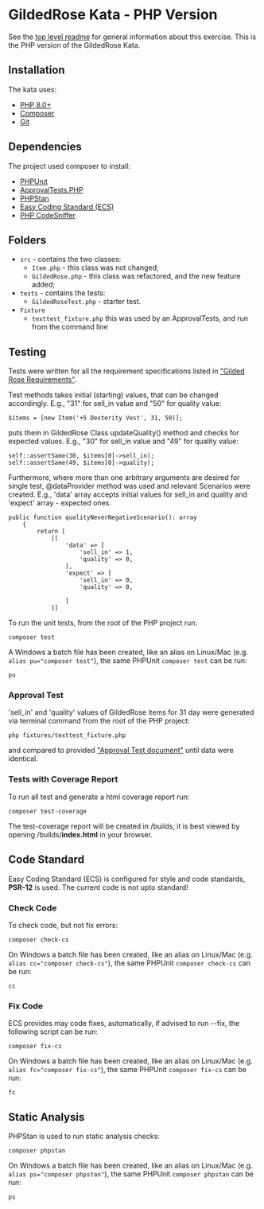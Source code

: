 # GildedRose Kata - PHP Version

See the [top level readme](../README.md) for general information about this exercise. This is the PHP version of the
GildedRose Kata.

## Installation

The kata uses:

- [PHP 8.0+](https://www.php.net/downloads.php)
- [Composer](https://getcomposer.org)
- [Git](https://git-scm.com/downloads)


## Dependencies

The project used composer to install:

- [PHPUnit](https://phpunit.de/)
- [ApprovalTests.PHP](https://github.com/approvals/ApprovalTests.php)
- [PHPStan](https://github.com/phpstan/phpstan)
- [Easy Coding Standard (ECS)](https://github.com/symplify/easy-coding-standard)
- [PHP CodeSniffer](https://github.com/squizlabs/PHP_CodeSniffer/wiki)

## Folders

- `src` - contains the two classes:
    - `Item.php` - this class was not changed;
    - `GildedRose.php` - this class was refactored, and the new feature added;
- `tests` - contains the tests:
    - `GildedRoseTest.php` - starter test.
- `Fixture`
    - `texttest_fixture.php` this was used by an ApprovalTests, and run from the command line

## Testing

Tests were written for all the requirement specifications listed in ["Gilded Rose Requirements"](https://github.com/emilybache/GildedRose-Refactoring-Kata/tree/master/GildedRoseRequirements.txt).

Test methods takes initial (starting) values, that can be changed accordingly. E.g., "31" for sell_in value and "50" for quality value:

```shell
$items = [new Item('+5 Dexterity Vest', 31, 50)];
```
puts them in GildedRose Class updateQuality() method and checks for expected values. E.g., "30" for sell_in value and "49" for quality value:

```shell
self::assertSame(30, $items[0]->sell_in);
self::assertSame(49, $items[0]->quality);
```

Furthermore, where more than one arbitrary arguments are desired for single test, @dataProvider method was used and relevant Scenarios were created. E.g., 'data' array accepts initial values for sell_in and quality and 'expect' array - expected ones.

```shell
public function qualityNeverNegativeScenario(): array
    {
        return [
            [[
                'data' => [
                    'sell_in' => 1,
                    'quality' => 0,
                ],
                'expect' => [
                    'sell_in' => 0,
                    'quality' => 0,
                    
                ]
            ]]
```

To run the unit tests, from the root of the PHP
project run:

```shell script
composer test
```

A Windows a batch file has been created, like an alias on Linux/Mac (e.g. `alias pu="composer test"`), the same
PHPUnit `composer test` can be run:

```shell script
pu
```

### Approval Test

'sell_in' and 'quality' values of GildedRose items for 31 day were generated via terminal command from the root of the PHP project:

```shell
php fixtures/texttest_fixture.php
```
and compared to provided ["Approval Test document"](tests/approvals/ApprovalTest.testTestFixture.approved.txt) until data were identical.
### Tests with Coverage Report

To run all test and generate a html coverage report run:

```shell script
composer test-coverage
```

The test-coverage report will be created in /builds, it is best viewed by opening /builds/**index.html** in your
browser.

## Code Standard

Easy Coding Standard (ECS) is configured for style and code standards, **PSR-12** is used. The current code is not upto
standard!

### Check Code

To check code, but not fix errors:

```shell script
composer check-cs
``` 

On Windows a batch file has been created, like an alias on Linux/Mac (e.g. `alias cc="composer check-cs"`), the same
PHPUnit `composer check-cs` can be run:

```shell script
cc
```

### Fix Code

ECS provides may code fixes, automatically, if advised to run --fix, the following script can be run:

```shell script
composer fix-cs
```

On Windows a batch file has been created, like an alias on Linux/Mac (e.g. `alias fc="composer fix-cs"`), the same
PHPUnit `composer fix-cs` can be run:

```shell script
fc
```

## Static Analysis

PHPStan is used to run static analysis checks:

```shell script
composer phpstan
```

On Windows a batch file has been created, like an alias on Linux/Mac (e.g. `alias ps="composer phpstan"`), the same
PHPUnit `composer phpstan` can be run:

```shell script
ps
```


